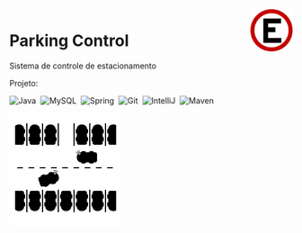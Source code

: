 
<img src="img/placa-estacionamento.png" align="right" width="75"/>

# Parking Control
Sistema de controle de estacionamento 

Projeto: 

![Java](https://img.shields.io/badge/Java-D33833?style=for-the-badge&logo=openjdk&logoColor=black)&nbsp;
![MySQL](https://img.shields.io/badge/MariaDB-01529E?style=for-the-badge&logo=mariadb&logoColor=white)&nbsp;
![Spring](https://img.shields.io/badge/Spring-6DB33F?style=for-the-badge&logo=spring&logoColor=white)&nbsp;
![Git](https://img.shields.io/badge/Git-E34F26?style=for-the-badge&logo=git&logoColor=white)&nbsp;
![IntelliJ](https://img.shields.io/badge/IntelliJ_IDEA-000000.svg?style=for-the-badge&logo=intellij-idea&logoColor=white)&nbsp;
![Maven](https://img.shields.io/badge/Apache%20Maven-C71A36?style=for-the-badge&logo=Apache%20Maven&logoColor=white)&nbsp;
<br>


<img src="img/parking-spot.png" />